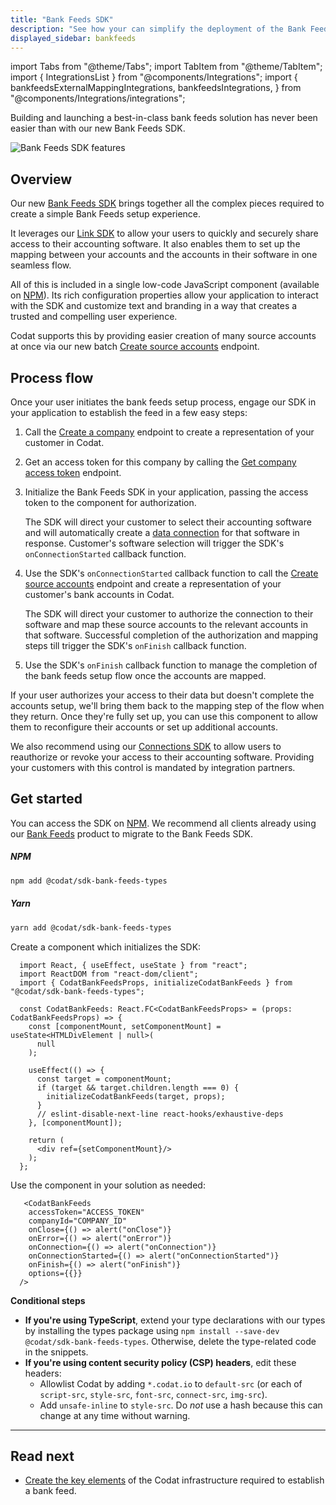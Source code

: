 ```yaml
---
title: "Bank Feeds SDK"
description: "See how your can simplify the deployment of the Bank Feeds product with our Bank Feeds SDK"
displayed_sidebar: bankfeeds
---
```


import Tabs from "@theme/Tabs";
import TabItem from "@theme/TabItem";
import { IntegrationsList } from "@components/Integrations";
import {
  bankfeedsExternalMappingIntegrations,
  bankfeedsIntegrations,
} from "@components/Integrations/integrations";

Building and launching a best-in-class bank feeds solution has never been easier than with our new Bank Feeds SDK.

![Bank Feeds SDK features](/img/updates/bank-feeds-bento.png)

## Overview

Our new [Bank Feeds SDK](https://www.npmjs.com/package/@codat/sdk-bank-feeds-types) brings together all the complex pieces required to create a simple Bank Feeds setup experience.

It leverages our [Link SDK](/auth-flow/authorize-embedded-link) to allow your users to quickly and securely share access to their accounting software. It also enables them to set up the mapping between your accounts and the accounts in their software in one seamless flow.

All of this is included in a single low-code JavaScript component (available on [NPM](https://www.npmjs.com/package/@codat/sdk-bank-feeds-types)). Its rich configuration properties allow your application to interact with the SDK and customize text and branding in a way that creates a trusted and compelling user experience.

Codat supports this by providing easier creation of many source accounts at once via our new batch [Create source accounts](/bank-feeds-api#/operations/create-batch-source-account) endpoint.

## Process flow

Once your user initiates the bank feeds setup process, engage our SDK in your application to establish the feed in a few easy steps:

1. Call the [Create a company](/bank-feeds-api#/operations/create-company) endpoint to create a representation of your customer in Codat.
2. Get an access token for this company by calling the [Get company access token](/platform-api#/operations/get-company-access-token) endpoint.
3. Initialize the Bank Feeds SDK in your application, passing the access token to the component for authorization.

   The SDK will direct your customer to select their accounting software and will automatically create a [data connection](/core-concepts/connections) for that software in response. Customer's software selection will trigger the SDK's `onConnectionStarted` callback function.

4. Use the SDK's `onConnectionStarted` callback function to call the [Create source accounts](/bank-feeds-api#/operations/create-batch-source-account) endpoint and create a representation of your customer's bank accounts in Codat.

   The SDK will direct your customer to authorize the connection to their software and map these source accounts to the relevant accounts in that software. Successful completion of the authorization and mapping steps till trigger the SDK's `onFinish` callback function.

5. Use the SDK's `onFinish` callback function to manage the completion of the bank feeds setup flow once the accounts are mapped.

If your user authorizes your access to their data but doesn't complete the accounts setup, we'll bring them back to the mapping step of the flow when they return. Once they're fully set up, you can use this component to allow them to reconfigure their accounts or set up additional accounts.

We also recommend using our [Connections SDK](/auth-flow/optimize/connection-management) to allow users to reauthorize or revoke your access to their accounting software. Providing your customers with this control is mandated by integration partners.

## Get started

You can access the SDK on [NPM](https://www.npmjs.com/package/@codat/sdk-bank-feeds-types). We recommend all clients already using our [Bank Feeds](/bank-feeds/overview) product to migrate to the Bank Feeds SDK.

##### NPM

```sh
npm add @codat/sdk-bank-feeds-types
```

##### Yarn

```sh
yarn add @codat/sdk-bank-feeds-types
```

Create a component which initializes the SDK:

```react
  import React, { useEffect, useState } from "react";
  import ReactDOM from "react-dom/client";
  import { CodatBankFeedsProps, initializeCodatBankFeeds } from "@codat/sdk-bank-feeds-types";

  const CodatBankFeeds: React.FC<CodatBankFeedsProps> = (props: CodatBankFeedsProps) => {
    const [componentMount, setComponentMount] = useState<HTMLDivElement | null>(
      null
    );

    useEffect(() => {
      const target = componentMount;
      if (target && target.children.length === 0) {
        initializeCodatBankFeeds(target, props);
      }
      // eslint-disable-next-line react-hooks/exhaustive-deps
    }, [componentMount]);

    return (
      <div ref={setComponentMount}/>
    );
  };
```

Use the component in your solution as needed:

```react
   <CodatBankFeeds
    accessToken="ACCESS_TOKEN"
    companyId="COMPANY_ID"
    onClose={() => alert("onClose")}
    onError={() => alert("onError")}
    onConnection={() => alert("onConnection")}
    onConnectionStarted={() => alert("onConnectionStarted")}
    onFinish={() => alert("onFinish")}
    options={{}}
  />
```

**Conditional steps**

- **If you're using TypeScript**, extend your type declarations with our types by installing the types package using `npm install --save-dev @codat/sdk-bank-feeds-types`. Otherwise, delete the type-related code in the snippets.
- **If you're using content security policy (CSP) headers**, edit these headers:
  - Allowlist Codat by adding `*.codat.io` to `default-src` (or each of `script-src`, `style-src`, `font-src`, `connect-src`, `img-src`).
  - Add `unsafe-inline` to `style-src`. Do _not_ use a hash because this can change at any time without warning.

---

## Read next

- [Create the key elements](/bank-feeds/create-account) of the Codat infrastructure required to establish a bank feed.
